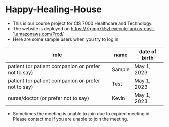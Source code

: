 # Happy-Healing-House

* This is our course project for CIS 7000 Healthcare and Technology.
* The website is deployed on https://7rgmp7k5zl.execute-api.us-east-1.amazonaws.com/Prod/
* Here are some sample users when you try to log in:

|  role   | name | date of birth |
|  -------------------  | --------  | --------- |
| patient (or patient companion or prefer not to say)  | Sample | May 1, 2023 |
| patient (or patient companion or prefer not to say)  | Test | May 1, 2023 |
| nurse/doctor (or prefer not to say) | Kevin | May 1, 2023 |

* Sometimes the meeting is unable to join due to expired meeting id. Please contact me if you are unable to join the meeting.
